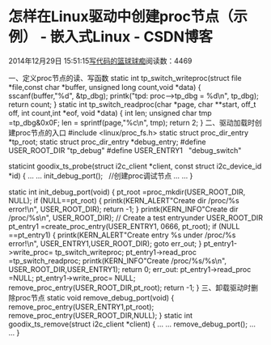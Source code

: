 
# 怎样在Linux驱动中创建proc节点（示例） - 嵌入式Linux - CSDN博客

2014年12月29日 15:51:15[写代码的篮球球痴](https://me.csdn.net/weiqifa0)阅读数：4469


一、定义proc节点的读、写函数
static int tp_switch_writeproc(struct file *file,const char *buffer,
unsigned long count,void *data)
{
sscanf(buffer,"%d", &tp_dbg);
printk("tpd: proc-->tp_dbg = %d\n", tp_dbg);
return count;
}
static int tp_switch_readproc(char *page, char **start, off_t off,
int count,int *eof, void *data)
{
int len;
unsigned char tmp =tp_dbg&0x0F;
len = sprintf(page,"%c\n", tmp);
return 2;
}
二、驱动加载时创建proc节点的入口
\#include <linux/proc_fs.h>
static struct proc_dir_entry *tp_root;
static struct proc_dir_entry *debug_entry;
\#define USER_ROOT_DIR "tp_debug"
\#define USER_ENTRY1   "debug_switch"

staticint goodix_ts_probe(struct i2c_client *client, const struct i2c_device_id *id)
{
… …
init_debug_port();   //创建proc调试节点
… …
}

static int init_debug_port(void)
{
pt_root =proc_mkdir(USER_ROOT_DIR, NULL);
if (NULL==pt_root)
{
printk(KERN_ALERT"Create dir /proc/%s error!\n", USER_ROOT_DIR);
return -1;
}
printk(KERN_INFO"Create dir /proc/%s\n", USER_ROOT_DIR);
// Create a test entryunder USER_ROOT_DIR
pt_entry1 =create_proc_entry(USER_ENTRY1, 0666, pt_root);
if (NULL ==pt_entry1)
{
printk(KERN_ALERT"Create entry %s under /proc/%s error!\n",
USER_ENTRY1,USER_ROOT_DIR);
goto err_out;
}
pt_entry1->write_proc= tp_switch_writeproc;
pt_entry1->read_proc =tp_switch_readproc;
printk(KERN_INFO"Create /proc/%s/%s\n",
USER_ROOT_DIR,USER_ENTRY1);
return 0;
err_out:
pt_entry1->read_proc =NULL;
pt_entry1->write_proc= NULL;
remove_proc_entry(USER_ROOT_DIR,pt_root);
return -1;
}
三、卸载驱动时删除proc节点
static void remove_debug_port(void)
{
remove_proc_entry(USER_ENTRY1,pt_root);
remove_proc_entry(USER_ROOT_DIR,NULL);
}
static int goodix_ts_remove(struct i2c_client *client)
{
… …
remove_debug_port();
… …
}

